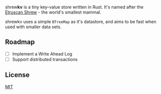 

shrew**kv** is a tiny key-value store written in Rust. It's named after the [Etruscan Shrew](https://en.wikipedia.org/wiki/Etruscan_shrew) - the world's smallest mammal.

shrewkv uses a simple `BTreeMap` as it's datastore, and aims to be fast when used with smaller data sets.

## Roadmap

- [ ] Implement a Write Ahead Log
- [ ] Support distributed transactions

## License

[MIT](https://choosealicense.com/licenses/mit/)
